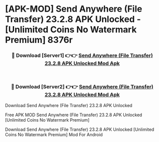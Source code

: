 # [APK-MOD] Send Anywhere (File Transfer) 23.2.8 APK Unlocked - [Unlimited Coins No Watermark Premium] 8376r



<div align="center">
<h3>🔴 Download [Server1] 👉👉 <a href="https://momento.my/?title=Send_Anywhere_(File_Transfer)_23.2.8_APK_Unlocked">Send Anywhere (File Transfer) 23.2.8 APK Unlocked Mod Apk</a></h3><br>

<h3>🔴 Download [Server2] 👉👉 <a href="https://momento.my/?title=Send_Anywhere_(File_Transfer)_23.2.8_APK_Unlocked">Send Anywhere (File Transfer) 23.2.8 APK Unlocked Mod Apk</a></h3>
</div>



Download Send Anywhere (File Transfer) 23.2.8 APK Unlocked 

Free APK MOD Send Anywhere (File Transfer) 23.2.8 APK Unlocked [Unlimited Coins No Watermark Premium]

Download Send Anywhere (File Transfer) 23.2.8 APK Unlocked [Unlimited Coins No Watermark Premium] Mod For Android
